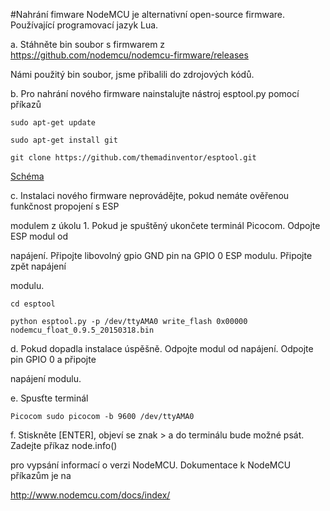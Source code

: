 #Nahrání fimware
NodeMCU je alternativní open-source firmware. Používající programovací jazyk Lua.

a. Stáhněte bin soubor s firmwarem z https://github.com/nodemcu/nodemcu-firmware/releases

Námi použitý bin soubor, jsme přibalili do zdrojových kódů.

b. Pro nahrání nového firmware nainstalujte nástroj esptool.py pomocí příkazů
```
sudo apt-get update

sudo apt-get install git

git clone https://github.com/themadinventor/esptool.git
```
[Schéma](https://github.com/HellTech/NAG_IoE_2016/blob/master/30_HellTech_1602_1/02_NodeMCU/02_deska.png)


c. Instalaci nového firmware neprovádějte, pokud nemáte ověřenou funkčnost propojení s ESP 

modulem z úkolu 1. Pokud je spuštěný ukončete terminál Picocom. Odpojte ESP modul od 

napájení. Připojte libovolný gpio GND pin na GPIO 0 ESP modulu. Připojte zpět napájení 

modulu.
```
cd esptool

python esptool.py -p /dev/ttyAMA0 write_flash 0x00000 nodemcu_float_0.9.5_20150318.bin
```
d. Pokud dopadla instalace úspěšně. Odpojte modul od napájení. Odpojte pin GPIO 0 a připojte 

napájení modulu.

e. Spusťte terminál 
```
Picocom sudo picocom -b 9600 /dev/ttyAMA0
```
f. Stiskněte [ENTER], objeví se znak > a do terminálu bude možné psát. Zadejte příkaz node.info()

pro vypsání informací o verzi NodeMCU. Dokumentace k NodeMCU příkazům je na 

http://www.nodemcu.com/docs/index/

 

